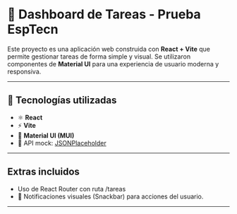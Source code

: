 # 📝 Dashboard de Tareas - Prueba EspTecn

Este proyecto es una aplicación web construida con **React + Vite** que permite gestionar tareas de forma simple y visual. Se utilizaron componentes de **Material UI** para una experiencia de usuario moderna y responsiva.

---

## 🚀 Tecnologías utilizadas

- ⚛️ **React**
- ⚡ **Vite**
- 🎨 **Material UI (MUI)**
- 📡 API mock: [JSONPlaceholder](https://jsonplaceholder.typicode.com/todos)

---

## Extras incluidos
- Uso de React Router con ruta /tareas
- 🎉 Notificaciones visuales (Snackbar) para acciones del usuario.

---

